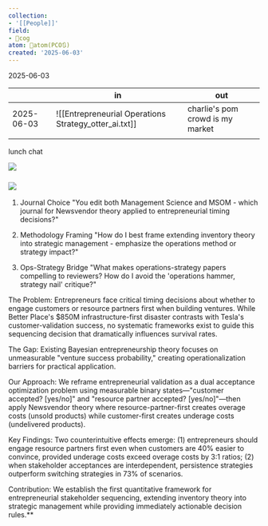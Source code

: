 ```yaml
---
collection:
- '[[People]]'
field:
- 👾cog
atom: 🧭atom(PCO🔃)
created: '2025-06-03'
---
```


2025-06-03

|            | in                                                    | out                               |
| ---------- | ----------------------------------------------------- | --------------------------------- |
| 2025-06-03 | ![[Entrepreneurial Operations Strategy_otter_ai.txt]] | charlie's pom crowd is my market  |
|            |                                                       |                                   |


lunch chat


![](https://lh7-rt.googleusercontent.com/docsz/AD_4nXfQmboIn0ldw4oPMzqYsSOQCY5OS28ezmQR7i1q4jwEiRv6D6gEhuV9mh8niDiY5XcFONfDootHMORGYzSR_Q-jpyPxEsAdgWKuphL7qUwVhqSOvqfYHJPz2W-Lu936-EtSp_z_?key=EAxlmHtHciuZwB74omC8jQ)

### ![](https://lh7-rt.googleusercontent.com/docsz/AD_4nXcNOerhqRGStld1mWKIDYFZfyttOs_BAVKbPszErpktO7s--gygJn3C2K4zBj6942WvtvHydzQIz_adymPHwdkynAaTwzRHlYmCYNS2UB05PmnRDyypwsHyA4OptCpv6hMFVkShJA?key=EAxlmHtHciuZwB74omC8jQ)

  
  

1. Journal Choice "You edit both Management Science and MSOM - which journal for Newsvendor theory applied to entrepreneurial timing decisions?"

2. Methodology Framing "How do I best frame extending inventory theory into strategic management - emphasize the operations method or strategy impact?"

3. Ops-Strategy Bridge "What makes operations-strategy papers compelling to reviewers? How do I avoid the 'operations hammer, strategy nail' critique?"

  
  
  
  

The Problem: Entrepreneurs face critical timing decisions about whether to engage customers or resource partners first when building ventures. While Better Place's $850M infrastructure-first disaster contrasts with Tesla's customer-validation success, no systematic frameworks exist to guide this sequencing decision that dramatically influences survival rates.

The Gap: Existing Bayesian entrepreneurship theory focuses on unmeasurable "venture success probability," creating operationalization barriers for practical application.

Our Approach: We reframe entrepreneurial validation as a dual acceptance optimization problem using measurable binary states—"customer accepted? [yes/no]" and "resource partner accepted? [yes/no]"—then apply Newsvendor theory where resource-partner-first creates overage costs (unsold products) while customer-first creates underage costs (undelivered products).

Key Findings: Two counterintuitive effects emerge: (1) entrepreneurs should engage resource partners first even when customers are 40% easier to convince, provided underage costs exceed overage costs by 3:1 ratios; (2) when stakeholder acceptances are interdependent, persistence strategies outperform switching strategies in 73% of scenarios.

Contribution: We establish the first quantitative framework for entrepreneurial stakeholder sequencing, extending inventory theory into strategic management while providing immediately actionable decision rules.**